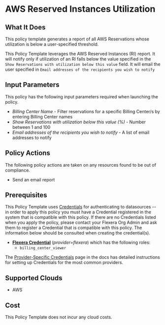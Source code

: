 # AWS Reserved Instances Utilization

## What It Does

This policy template generates a report of all AWS Reservations whose utilization is below a user-specified threshold.

This Policy Template leverages the AWS Reserved Instances (RI) report. It will notify only if utilization of an RI falls below the value specified in the `Show Reservations with utilization below this value` field. It will email the user specified in `Email addresses of the recipients you wish to notify`

## Input Parameters

This policy has the following input parameters required when launching the policy.

- *Billing Center Name* - Filter reservations for a specific Billing Center/s by entering Billing Center names
- *Show Reservations with utilization below this value (%)* - Number between 1 and 100
- *Email addresses of the recipients you wish to notify* - A list of email addresses to notify

## Policy Actions

The following policy actions are taken on any resources found to be out of compliance.

- Send an email report

## Prerequisites

This Policy Template uses [Credentials](https://docs.flexera.com/flexera/EN/Automation/ManagingCredentialsExternal.htm) for authenticating to datasources -- in order to apply this policy you must have a Credential registered in the system that is compatible with this policy. If there are no Credentials listed when you apply the policy, please contact your Flexera Org Admin and ask them to register a Credential that is compatible with this policy. The information below should be consulted when creating the credential(s).

- [**Flexera Credential**](https://docs.flexera.com/flexera/EN/Automation/ProviderCredentials.htm) (*provider=flexera*) which has the following roles:
  - `billing_center_viewer`

The [Provider-Specific Credentials](https://docs.flexera.com/flexera/EN/Automation/ProviderCredentials.htm) page in the docs has detailed instructions for setting up Credentials for the most common providers.

## Supported Clouds

- AWS

## Cost

This Policy Template does not incur any cloud costs.
